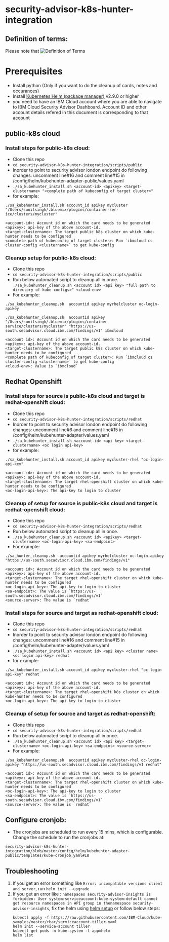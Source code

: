# security-advisor-k8s-hunter-integration

## Definition of terms:

Please note that 
![Definition of Terms](https://github.com/ibm-cloud-security/security-advisor-k8s-hunter-integration/blob/master/kube-definitions.png) 

# Prerequisites 
- Install python (Only if you want to do the cleanup of cards, notes and occurances)
- Install [Kubernetes Helm (package manager)](https://docs.helm.sh/using_helm/#from-script) v2.9.0 or higher
- you need to have an IBM Cloud account where you are able to navigate to IBM Cloud Security Advisor Dashboard. Account ID and other account details refered in this document is corresponding to that account

## public-k8s cloud 
### Install steps for public-k8s cloud:
- Clone this repo
- `cd security-advisor-k8s-hunter-integration/scripts/public`
- Inorder to point to security advisor london endpoint do following changes:
  uncomment line#16 and comment line#15 in /config/helm/kubehunter-adapter-public/values.yaml 
- `./sa_kubehunter_install.sh <account-id> <apikey> <target-clustername> "<complete path of kubeconfig of target cluster>"`
- for example: 
```
./sa_kubehunter_install.sh account_id apikey mycluster "/Users/sunilsingh/.bluemix/plugins/container-ser-ice/clusters/mycluster"

<account-id>: Account id on which the card needs to be generated
<apikey>: api-key of the above account-id.
<target-clustername>: The target public k8s cluster on which kube-hunter needs to be configured 
<complete path of kubeconfig of target cluster>: Run `ibmcloud cs cluster-config <clustername>` to get kube-config
```

### Cleanup setup for public-k8s cloud:
- Clone this repo
- `cd security-advisor-k8s-hunter-integration/scripts/public`
- Run below automated script to cleanup all in once.
`./sa_kubehunter_cleanup.sh <account id> <api key> "full path to directory of kube configs>" <cloud-env>`
- For example: 
 ```
 ./sa_kubehunter_cleanup.sh  accountid apikey myrhelcluster oc-login-apikey 

 ./sa_kubehunter_cleanup.sh  accountid apikey "/Users/sunilsingh/.bluemix/plugins/container-service/clusters/mycluster" "https://us-south.secadvisor.cloud.ibm.com/findings/v1" ibmcloud

<account id>: Account id on which the card needs to be generated
<apikey>: api-key of the above account-id.
<target-clustername>: The target public k8s cluster on which kube-hunter needs to be configured 
<complete path of kubeconfig of target cluster>: Run `ibmcloud cs cluster-config <clustername>` to get kube-config
<cloud-env>: Value is `ibmcloud`
```

## Redhat Openshift
### Install steps for source is public-k8s cloud and target is redhat-openshift cloud:
- Clone this repo
- `cd security-advisor-k8s-hunter-integration/scripts/redhat`
- Inorder to point to security advisor london endpoint do following changes:
  uncomment line#6 and comment line#15 in /config/helm/kubehunter-adapter/values.yaml 
- `./sa_kubehunter_install.sh <account-id> <api key> <target-clustername> <oc login api-key>`
- for example: 
```
./sa_kubehunter_install.sh account_id apikey mycluster-rhel "oc-login-api-key"

<account-id>: Account id on which the card needs to be generated
<apikey>: api-key of the above account-id.
<target-clustername>: The target rhel-openshift cluster on which kube-hunter needs to be configured 
<oc-login-api-key>: The api-key to login to cluster
```

### Cleanup of setup for source is public-k8s cloud and target is redhat-openshift cloud:
- Clone this repo
- `cd security-advisor-k8s-hunter-integration/scripts/redhat`
- Run below automated script to cleanup all in once.
- `./sa_kubehunter_cleanup.sh <account id> <apikey> <target-clustername> <oc-login-api-key> <sa-endpoint>`
-  For example: 
```
./sa_hunter_cleanup.sh  accountid apikey myrhelcluster oc-login-apikey "https://us-south.secadvisor.cloud.ibm.com/findings/v1"

<account id>: Account id on which the card needs to be generated
<apikey>: api-key of the above account-id.
<target-clustername>: The target rhel-openshift cluster on which kube-hunter needs to be configured 
<oc-login-api-key>: The api-key to login to cluster
<sa-endpoint>: The value is `https://us-south.secadvisor.cloud.ibm.com/findings/v1`
<source-server>: The value is `redhat`
```

### Install steps for source and target as redhat-openshift cloud:
- Clone this repo
- `cd security-advisor-k8s-hunter-integration/scripts/redhat`
- Inorder to point to security advisor london endpoint do following changes:
  uncomment line#16 and comment line#15 in /config/helm/kubehunter-adapter/values.yaml 
- `./sa_kubehunter_install.sh <account id> <api key> <cluster name> <oc login api-key> redhat`
- for example: 
```
./sa_kubehunter_install.sh account_id apikey mycluster-rhel "oc login api-key" redhat

<account id>: Account id on which the card needs to be generated
<apikey>: api-key of the above account-id.
<target-clustername>: The target rhel-openshift k8s cluster on which kube-hunter needs to be configured 
<oc-login-api-key>: The api-key to login to cluster
```

### Cleanup of setup for source and target as redhat-openshift:

- Clone this repo
- `cd security-advisor-k8s-hunter-integration/scripts/redhat`
- Run below automated script to cleanup all in once.
- `./sa_kubehunter_cleanup.sh <account id> <api key> <target-clustername> <oc-login-api-key> <sa-endpoint> <source-server>`
-  For example: 
```
./sa_kubehunter_cleanup.sh  accountid apikey mycluster-rhel oc-login-apikey "https://us-south.secadvisor.cloud.ibm.com/findings/v1 redhat"

<account id>: Account id on which the card needs to be generated
<apikey>: api-key of the above account-id.
<target-clustername>: The target rhel-openshift cluster on which kube-hunter needs to be configured 
<oc-login-api-key>: The api-key to login to cluster
<sa-endpoint>: The value is `https://us-south.secadvisor.cloud.ibm.com/findings/v1`
<source-server>: The value is `redhat`
```

## Configure cronjob:
- The cronjobs are scheduled to run every 15 mins, which is configurable. Change the schedule to run the cronjobs at: 
```
security-advisor-k8s-hunter-integration/blob/master/config/helm/kubehunter-adapter-public/templates/kube-cronjob.yaml#L8
```

## Troubleshooting

1. If you get an error something like `Error: incompatible versions client and server`, run `helm init --upgrade`
2. If you get an error like : `namespaces security-advisor-insights is forbidden: User system:serviceaccount:kube-system:default cannot get resource namespaces in API group in thenamespace security-advisor-insights`, fix the helm using [helm setup](https://cloud.ibm.com/docs/containers?topic=containers-integrations#helm) or follow below steps:
   ```kubectl delete deployment tiller-deploy -n kube-system
   kubectl apply -f https://raw.githubusercontent.com/IBM-Cloud/kube-samples/master/rbac/serviceaccount-tiller.yaml
   helm init --service-account tiller
   kubectl get pods -n kube-system -l app=helm
   helm list
   ```
